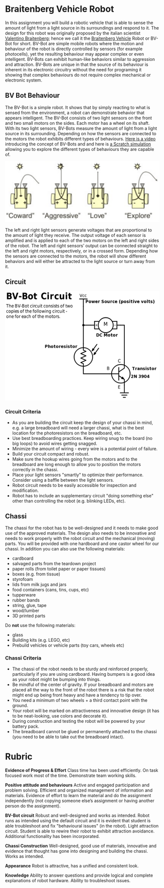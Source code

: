 # Braitenberg Vehicle Robot
In this assignment you will build a robotic vehicle that is able to sense the amount of light from a light source in its surroundings and respond to it. The design for this robot was originally proposed by the italian scientist [Valentino Braitenberg](https://en.wikipedia.org/wiki/Valentino_Braitenberg); hence we call it the [Braitenberg Vehicle](https://en.wikipedia.org/wiki/Braitenberg_vehicle) Robot or BV-Bot for short. BV-Bot are simple mobile robots where the motion and behaviour of the robot is directly controlled by sensors (for example photocells), yet the resulting behaviour may appear complex or even intelligent. BV-Bots can exhibit human-like behaviors similar to aggression and attraction. BV-Bots are unique in that the source of its behaviour is inherent in its electronic circuitry without the need for programing it showing that complex behaviours do not require complex mechanical or electronic system.

## BV Bot Behaviour
The BV-Bot is a simple robot. It shows that by simply reacting to what is sensed from the environment, a robot can demonstrate behavior that appears intelligent. The BV-Bot consists of two light sensors on the front and two small motors on the sides. Each motor has a wheel on its shaft. With its two light sensors, BV-Bots measure the amount of light from a light source in its surrounding. Depending on how the sensors are connected to the motors the robot exhibits different types of behaviours. [Here is a video](https://youtu.be/A-fxij3zM7g) introducing the concept of BV-Bots and and here is [a Scratch simulation](https://scratch.mit.edu/projects/19542889/) allowing you to explore the different types of behaviours they are capable of.

![BV Bot Behaviour](images/bvbotbehaviour.png)

The left and right light sensors generate voltages that are proportional to the amount of light they receive. The output voltage of each sensor is amplified and is applied to each of the two motors on the left and right sides of the robot. The left and right sensors’ output can be connected straight to the left and right motors, respectively, or in a crossed form. Depending how the sensors are connected to the motors, the robot will show different behaviors and will either be attracted to the light source or turn away from it.

## Circuit
![Circuit](images/circuit.png)

### Circuit Criteria
* As you are building the circuit keep the design of your chassi in mind, e.g. a large breadboard will need a larger chassi, what is the best location for the photoresistors on the breadboard, etc.
* Use best breadboarding practices. Keep wiring snug to the board (no big loops) to avoid wires getting snagged.
* Minimize the amount of wiring - every wire is a potential point of failure.
* Build your circuit compact and robust. 
* Make sure the hookup wires going from the motors and to the breadboard are long enough to allow you to position the motors correctly in the chassi.
* Place your light sensors "smartly" to optimize their performance. Consider using a baffle between the light sensors.
* Robot circuit needs to be easily accessible for inspection and modification.
* Robot has to include an supplementary circuit "doing something else" other than controlling the robot (e.g. blinking LEDs, etc).

## Chassi
The chassi for the robot has to be well-designed and it needs to make good use of the approved materials. The design also needs to be innovative and needs to work properly with the robot circuit and the mechanical (moving) parts. You will be provided with one hardboard and one castor wheel for our chassi. In addition you can also use the following materials:

* cardboard
* salvaged parts from the teardown project
* paper rolls (from toilet paper or paper tissues)
* boxes (e.g. from tissue)
* styrofoam
* lids from milk jugs and jars
* food containers (cans, tins, cups, etc)
* tupperware
* rubber bands
* string, glue, tape
* wood/lumber
* 3D printed parts

Do **not** use the following materials:
* glass
* Building kits (e.g. LEGO, etc)
* Prebuild vehicles or vehicle parts (toy cars, wheels etc)

### Chassi Criteria
* The chassi of the robot needs to be sturdy and reinforced properly, particularly if you are using cardboard. Having bumpers is a good idea as your robot might be bumping into things.
* Be mindful of the center of gravity. If your breadboard and motors are placed all the way to the front of the robot there is a risk that the robot might end up being front heavy and have a tendency to tip over.
* You need a minimum of two wheels + a third contact point with the ground. 
* Your robot will be marked on attractiveness and innovative design (it has to be neat-looking, use colors and decorate it).
* During construction and testing the robot will be powered by your battery pack. 
* The breadboard cannot be glued or permanently attached to the chassi (you need to be able to take out the breadboard intact).

# Rubric
**Evidence of Progress & Effort**
Class time has been used efficiently. On task focused work most of the time. Demonstrate team working skills.

**Positive attitude and behaviours**
Active and engaged participation and problem solving. Efficient and organized management of information and materials. Evidence of effort to learn the material and do the assignment independently (not copying someone else’s assignment or having another person do the assignment).

**BV-Bot circuit**
Robust and well-designed and works as intended. Robot runs as intended using the default circuit and it is evident that student is able troubleshoot and fix "behavioural issues" (in the robot). Light attraction circuit. Student is able to rewire their robot to exhibit attraction avoidance. Additional functionality has been incorporated.

**Chassi Construction**
Well-designed, good use of materials, innovative and evidence that thought has gone into designing and building the chassi. Works as intended.

**Appearance**
Robot is attractive, has a unified and consistent look.

**Knowledge**
Ability to answer questions and provide logical and complete explanations of robot hardware. Ability to troubleshoot issues.
